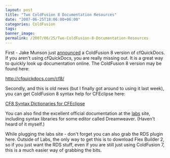 ```yaml
---
layout: post
title: "Two ColdFusion 8 Documentation Resources"
date: "2007-06-25T18:06:00+06:00"
categories: ColdFusion 
tags: 
banner_image: 
permalink: /2007/06/25/Two-ColdFusion-8-Documentation-Resources
---
```


First - Jake Munson just <a href="http://techfeed.net/blog/index.cfm/2007/6/25/CFQuickDocs-for-ColdFusion-8-Released">announced</a> a ColdFusion 8 version of cfQuickDocs. If you aren't using cfQuickDocs, you are really missing out. It is a great way to quickly look up documentation online. The ColdFusion 8 version may be found here:

<a href="http://cfquickdocs.com/cf8/">http://cfquickdocs.com/cf8/</a>

Secondly, and this is old news (but I finally got around to using it last week), you can get ColdFusion 8 syntax help for CFEclipse here:

<a href="http://www.markdrew.co.uk/blog/index.cfm/2007/6/7/CF8-Syntax-Dictionaries-for-CFEclipse">CF8 Syntax Dictionaries for CFEclipse</a>

You can also find the excellent official documentation at the <a href="http://labs.adobe.com/technologies/coldfusion8/">labs</a> site, including syntax libraries for some editor called Dreamweaver. (Haven't heard of it myself.) 

While plugging the labs site - don't forget you can also grab the RDS plugin here. Outside of Labs, the only way to get this is to download Flex Builder 2, so if you just want the RDS stuff, even if you are still just using ColdFusion 7, this is a much easier way of grabbing the bits.